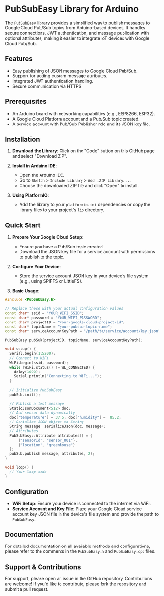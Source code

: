 
# PubSubEasy Library for Arduino

The `PubSubEasy` library provides a simplified way to publish messages to Google Cloud Pub/Sub topics from Arduino-based devices. It handles secure connections, JWT authentication, and message publication with optional attributes, making it easier to integrate IoT devices with Google Cloud Pub/Sub.

## Features

- Easy publishing of JSON messages to Google Cloud Pub/Sub.
- Support for adding custom message attributes.
- Integrated JWT authentication handling.
- Secure communication via HTTPS.

## Prerequisites

- An Arduino board with networking capabilities (e.g., ESP8266, ESP32).
- A Google Cloud Platform account and a Pub/Sub topic created.
- A service account with Pub/Sub Publisher role and its JSON key file.

## Installation

1. **Download the Library**: Click on the "Code" button on this GitHub page and select "Download ZIP".

2. **Install in Arduino IDE**:
    - Open the Arduino IDE.
    - Go to `Sketch` > `Include Library` > `Add .ZIP Library...`.
    - Choose the downloaded ZIP file and click "Open" to install.

3. **Using PlatformIO**:
    - Add the library to your `platformio.ini` dependencies or copy the library files to your project's `lib` directory.

## Quick Start

1. **Prepare Your Google Cloud Setup**:
    - Ensure you have a Pub/Sub topic created.
    - Download the JSON key file for a service account with permissions to publish to the topic.

2. **Configure Your Device**:
    - Store the service account JSON key in your device's file system (e.g., using SPIFFS or LittleFS).

3. **Basic Usage**:

```cpp
#include <PubSubEasy.h>

// Replace these with your actual configuration values
const char* ssid = "YOUR_WIFI_SSID";
const char* password = "YOUR_WIFI_PASSWORD";
const char* projectID = "your-google-cloud-project-id";
const char* topicName = "your-pubsub-topic-name";
const char* serviceAccountKeyPath = "/path/to/service/account/key.json";

PubSubEasy pubSub(projectID, topicName, serviceAccountKeyPath);

void setup() {
  Serial.begin(115200);
  // Connect to WiFi
  WiFi.begin(ssid, password);
  while (WiFi.status() != WL_CONNECTED) {
    delay(1000);
    Serial.println("Connecting to WiFi...");
  }
  
  // Initialize PubSubEasy
  pubSub.init();
  
  // Publish a test message
  StaticJsonDocument<512> doc;
  // Add sensor data dynamically
  doc["temperature"] = 37.5; doc["humidity"] =  85.2;
  // Serialize JSON object to String
  String message; serializeJson(doc, message);
  // Attributes
  PubSubEasy::Attribute attributes[] = {
      {"sensorId", "sensor_001"},
      {"location", "greenhouse"}
  };
  pubSub.publish(message, attributes, 2);
}

void loop() {
  // Your loop code
}
```

## Configuration

- **WiFi Setup**: Ensure your device is connected to the internet via WiFi.
- **Service Account and Key File**: Place your Google Cloud service account key JSON file in the device's file system and provide the path to `PubSubEasy`.

## Documentation

For detailed documentation on all available methods and configurations, please refer to the comments in the `PubSubEasy.h` and `PubSubEasy.cpp` files.

## Support & Contributions

For support, please open an issue in the GitHub repository. Contributions are welcome! If you'd like to contribute, please fork the repository and submit a pull request.

